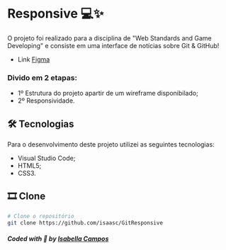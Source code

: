 # Responsive  💻✨
O projeto foi realizado para a disciplina de "Web Standards and Game Developing" e consiste em uma interface de notícias sobre Git & GitHub! 
<br>
* Link [Figma](https://www.figma.com/file/Yb9IBH56g7T1hdIyZ3BMNO/Codel%C3%A2ndia-Desafios?node-id=0%3A1)

### Divido em 2 etapas:
* 1º Estrutura do projeto apartir de um wireframe disponibilado; 
* 2º Responsividade.

## 🛠 Tecnologias
Para o desenvolvimento deste projeto utilizei as seguintes tecnologias:

* Visual Studio Code;
* HTML5;
* CSS3.

## 🎞️ Clone

```bash
# Clone o repositório
git clone https://github.com/isaasc/GitResponsive
```

##### Coded with 💜 by <a href="https://github.com/isaasc/">Isabella Campos</a>
